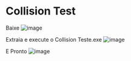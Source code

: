 # Collision Test

Baixe
![image](https://github.com/mateushrc/SFML-Collision/assets/163537187/9d321f81-b9bf-42f3-94f4-dfe5e2da50b9)

Extraia e execute o Collision Teste.exe
![image](https://github.com/mateushrc/SFML-Collision/assets/163537187/c74f3add-421b-4645-b96c-0d50a13818c3)

E Pronto
![image](https://github.com/mateushrc/SFML-Collision/assets/163537187/7546bc27-ff12-43eb-8947-801849949ef6)
